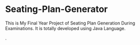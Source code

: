# Seating-Plan-Generator

This is My Final Year Project of Seating Plan Generation During Examinations. It is totally developed using Java Language.




























































































































































.






































